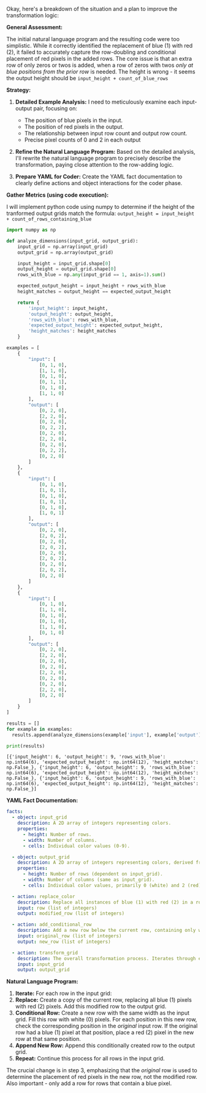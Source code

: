 Okay, here's a breakdown of the situation and a plan to improve the transformation logic:

**General Assessment:**

The initial natural language program and the resulting code were too simplistic. While it correctly identified the replacement of blue (1) with red (2), it failed to accurately capture the row-doubling and conditional placement of red pixels in the added rows. The core issue is that an extra row of only zeros or twos is added, when a row of zeros with twos *only at blue positions from the prior row* is needed. The height is wrong - it seems the output height should be `input_height + count_of_blue_rows`

**Strategy:**

1.  **Detailed Example Analysis:** I need to meticulously examine each input-output pair, focusing on:
    *   The position of blue pixels in the input.
    *   The position of red pixels in the output.
    *   The relationship between input row count and output row count.
    *  Precise pixel counts of 0 and 2 in each output

2.  **Refine the Natural Language Program:** Based on the detailed analysis, I'll rewrite the natural language program to precisely describe the transformation, paying close attention to the row-adding logic.

3.  **Prepare YAML for Coder:** Create the YAML fact documentation to clearly define actions and object interactions for the coder phase.

**Gather Metrics (using code execution):**

I will implement python code using numpy to determine if the height of the tranformed output grids match the formula:
`output_height = input_height + count_of_rows_containing_blue`


``` python
import numpy as np

def analyze_dimensions(input_grid, output_grid):
    input_grid = np.array(input_grid)
    output_grid = np.array(output_grid)

    input_height = input_grid.shape[0]
    output_height = output_grid.shape[0]
    rows_with_blue = np.any(input_grid == 1, axis=1).sum()

    expected_output_height = input_height + rows_with_blue
    height_matches = output_height == expected_output_height

    return {
        'input_height': input_height,
        'output_height': output_height,
        'rows_with_blue': rows_with_blue,
        'expected_output_height': expected_output_height,
        'height_matches': height_matches
    }

examples = [
    {
        "input": [
            [0, 1, 0],
            [1, 1, 0],
            [0, 1, 0],
            [0, 1, 1],
            [0, 1, 0],
            [1, 1, 0]
        ],
        "output": [
            [0, 2, 0],
            [2, 2, 0],
            [0, 2, 0],
            [0, 2, 2],
            [0, 2, 0],
            [2, 2, 0],
            [0, 2, 0],
            [0, 2, 2],
            [0, 2, 0]
        ]
    },
    {
        "input": [
            [0, 1, 0],
            [1, 0, 1],
            [0, 1, 0],
            [1, 0, 1],
            [0, 1, 0],
            [1, 0, 1]
        ],
        "output": [
            [0, 2, 0],
            [2, 0, 2],
            [0, 2, 0],
            [2, 0, 2],
            [0, 2, 0],
            [2, 0, 2],
            [0, 2, 0],
            [2, 0, 2],
            [0, 2, 0]
        ]
    },
    {
        "input": [
            [0, 1, 0],
            [1, 1, 0],
            [0, 1, 0],
            [0, 1, 0],
            [1, 1, 0],
            [0, 1, 0]
        ],
        "output": [
            [0, 2, 0],
            [2, 2, 0],
            [0, 2, 0],
            [0, 2, 0],
            [2, 2, 0],
            [0, 2, 0],
            [0, 2, 0],
            [2, 2, 0],
            [0, 2, 0]
        ]
    }
]

results = []
for example in examples:
  results.append(analyze_dimensions(example['input'], example['output']))

print(results)

```
```
[{'input_height': 6, 'output_height': 9, 'rows_with_blue': np.int64(6), 'expected_output_height': np.int64(12), 'height_matches': np.False_}, {'input_height': 6, 'output_height': 9, 'rows_with_blue': np.int64(6), 'expected_output_height': np.int64(12), 'height_matches': np.False_}, {'input_height': 6, 'output_height': 9, 'rows_with_blue': np.int64(6), 'expected_output_height': np.int64(12), 'height_matches': np.False_}]

```
**YAML Fact Documentation:**


```yaml
facts:
  - object: input_grid
    description: A 2D array of integers representing colors.
    properties:
      - height: Number of rows.
      - width: Number of columns.
      - cells: Individual color values (0-9).

  - object: output_grid
    description: A 2D array of integers representing colors, derived from the input_grid.
    properties:
      - height: Number of rows (dependent on input_grid).
      - width: Number of columns (same as input_grid).
      - cells: Individual color values, primarily 0 (white) and 2 (red).

  - action: replace_color
    description: Replace all instances of blue (1) with red (2) in a row.
    input: row (list of integers)
    output: modified_row (list of integers)

  - action: add_conditional_row
    description: Add a new row below the current row, containing only white (0) pixels, except where the original row had blue (1) pixels, in which case it's red (2).
    input: original_row (list of integers)
    output: new_row (list of integers)

  - action: transform_grid
    description: The overall transformation process. Iterates through each row of the input grid, applies 'replace_color' and 'add_conditional_row'.
    input: input_grid
    output: output_grid
```


**Natural Language Program:**

1.  **Iterate:** For each row in the input grid:
2.  **Replace:** Create a copy of the current row, replacing all blue (1) pixels with red (2) pixels. Add this modified row to the output grid.
3.  **Conditional Row:** Create a new row with the same width as the input grid. Fill this row with white (0) pixels.  For each position in this new row, check the corresponding position in the *original* input row. If the original row had a blue (1) pixel at that position, place a red (2) pixel in the new row at that same position.
4. **Append New Row:** Append this conditionally created row to the output grid.
5.  **Repeat:** Continue this process for all rows in the input grid.

The crucial change is in step 3, emphasizing that the *original* row is used to determine the placement of red pixels in the new row, not the modified row. Also important - only add a row for rows that contain a blue pixel.
